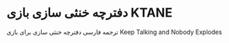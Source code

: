# دفترچه خنثی سازی بازی KTANE

ترجمه فارسی دفترچه خنثی سازی برای بازی Keep Talking and Nobody Explodes
